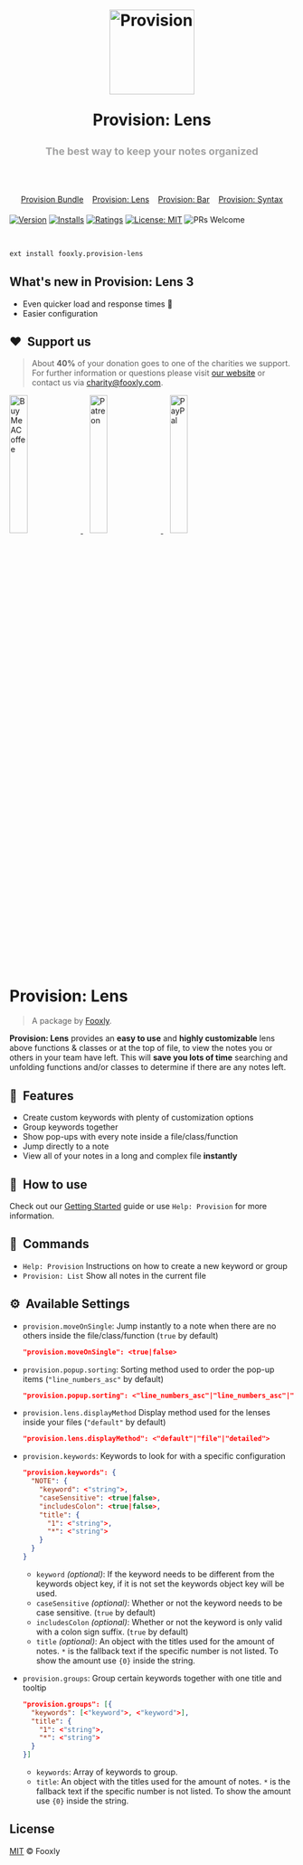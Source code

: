 <h1 align="center">
  <a title="Provision" href="https://marketplace.visualstudio.com/items?itemName=fooxly.provision-lens">
    <img src="https://developer.fooxly.com/provision/assets/images/icon.png" alt="Provision" height="150" />
  </a>
  <p>Provision: Lens</p>
  <p style="color: #A2A2A2; font-size: 18px;">The best way to keep your notes organized</p>
  <br>
  <p style="color: #3366BB; font-size: 14px; font-weight: normal;">
    <a href="https://marketplace.visualstudio.com/items?itemName=fooxly.provision">Provision Bundle</a>&nbsp;&nbsp;&nbsp;
    <a href="https://marketplace.visualstudio.com/items?itemName=fooxly.provision-lens">Provision: Lens</a>&nbsp;&nbsp;&nbsp;
    <a href="https://marketplace.visualstudio.com/items?itemName=fooxly.provision-bar">Provision: Bar</a>&nbsp;&nbsp;&nbsp;
    <a href="https://marketplace.visualstudio.com/items?itemName=fooxly.provision-syntax">Provision: Syntax</a>
  </p>
</h1>

[![Version](https://vsmarketplacebadge.apphb.com/version-short/fooxly.provision-lens.svg)](https://marketplace.visualstudio.com/items?itemName=fooxly.provision-lens)
[![Installs](https://vsmarketplacebadge.apphb.com/installs-short/fooxly.provision-lens.svg)](https://marketplace.visualstudio.com/items?itemName=fooxly.provision-lens)
[![Ratings](https://vsmarketplacebadge.apphb.com/rating-short/fooxly.provision-lens.svg)](https://marketplace.visualstudio.com/items?itemName=fooxly.provision-lens)
[![License: MIT](https://img.shields.io/badge/License-MIT-brightgreen.svg)](https://github.com/Fooxly/vscode-provision-lens/blob/master/LICENSE)
![PRs Welcome](https://img.shields.io/badge/PRs-welcome-brightgreen.svg)

<br />

```sh
ext install fooxly.provision-lens
```

## What's new in Provision: Lens 3

* Even quicker load and response times 🚀
* Easier configuration

## :heart:&nbsp; Support us

> About **40%** of your donation goes to one of the charities we support. For further information or questions please visit [our website](https://www.fooxly.com/charity) or contact us via [charity@fooxly.com](mailto:charity@fooxly.com).

<p>
  <a title="BuyMeACoffee" href="https://www.buymeacoffee.com/fooxly">
    <img src="https://developer.fooxly.com/general/assets/images/buymeacoffee.png" alt="BuyMeACoffee" width="25%" style="max-width: 180px" />
  </a>&nbsp;&nbsp;
  <a title="Patreon" href="https://www.patreon.com/fooxly">
    <img src="https://developer.fooxly.com/general/assets/images/patreon.png" alt="Patreon" width="25%" style="max-width: 180px"/>
  </a>&nbsp;&nbsp;
  <a title="PayPal" href="https://www.paypal.com/cgi-bin/webscr?cmd=_s-xclick&hosted_button_id=3GEYSYZFXV9GE">
    <img src="https://developer.fooxly.com/general/assets/images/paypal.png" alt="PayPal" width="25%" style="max-width: 180px" />
  </a>
</p>

<br/>

# Provision: Lens

> A package by [Fooxly](https://www.fooxly.com).

**Provision: Lens** provides an **easy to use** and **highly customizable** lens above functions & classes or at the top of file,
to view the notes you or others in your team have left. This will **save you lots of time** searching and unfolding functions
and/or classes to determine if there are any notes left.

## 📐 &nbsp;Features

* Create custom keywords with plenty of customization options
* Group keywords together
* Show pop-ups with every note inside a file/class/function
* Jump directly to a note
* View all of your notes in a long and complex file **instantly**

## 📙 &nbsp;How to use

Check out our [Getting Started]("https://developer.fooxly.com/extensions/provision/guide") guide or use `Help: Provision` for more information.

## 📕 &nbsp;Commands

* `Help: Provision` Instructions on how to create a new keyword or group
* `Provision: List` Show all notes in the current file

## ⚙️ &nbsp;Available Settings

* `provision.moveOnSingle`: Jump instantly to a note when there are no others inside the file/class/function (`true` by default)

  ```json
  "provision.moveOnSingle": <true|false>
  ```

* `provision.popup.sorting`: Sorting method used to order the pop-up items (`"line_numbers_asc"` by default)

  ```json
  "provision.popup.sorting": <"line_numbers_asc"|"line_numbers_asc"|"category">
  ```

* `provision.lens.displayMethod` Display method used for the lenses inside your files (`"default"` by default)

  ```json
  "provision.lens.displayMethod": <"default"|"file"|"detailed">
  ```

* `provision.keywords`: Keywords to look for with a specific configuration

  ```json
  "provision.keywords": {
    "NOTE": {
      "keyword": <"string">,
      "caseSensitive": <true|false>,
      "includesColon": <true|false>,
      "title": {
        "1": <"string">,
        "*": <"string">
      }
    }
  }
  ```

  * `keyword` *(optional)*: If the keyword needs to be different from the keywords object key, if it is not set the keywords object key will be used.
  * `caseSensitive` *(optional)*: Whether or not the keyword needs to be case sensitive. (`true` by default)
  * `includesColon` *(optional)*: Whether or not the keyword is only valid with a colon sign suffix. (`true` by default)
  * `title` *(optional)*: An object with the titles used for the amount of notes. `*` is the fallback text if the specific number is not listed. To show the amount use `{0}` inside the string.

* `provision.groups`: Group certain keywords together with one title and tooltip

  ```json
  "provision.groups": [{
    "keywords": [<"keyword">, <"keyword">],
    "title": {
      "1": <"string">,
      "*": <"string">
    }
  }]
  ```

  * `keywords`: Array of keywords to group.
  * `title`: An object with the titles used for the amount of notes. `*` is the fallback text if the specific number is not listed. To show the amount use `{0}` inside the string.

## License

[MIT](https://github.com/Fooxly/vscode-provision-lens/blob/master/LICENSE) &copy; Fooxly
